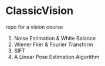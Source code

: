 # ClassicVision
repo for a vision course

1. Noise Estimation & White Balance
2. Wiener Filer & Fourier Transform
3. SIFT
4. A Linear Pose Estimation Algorithm
